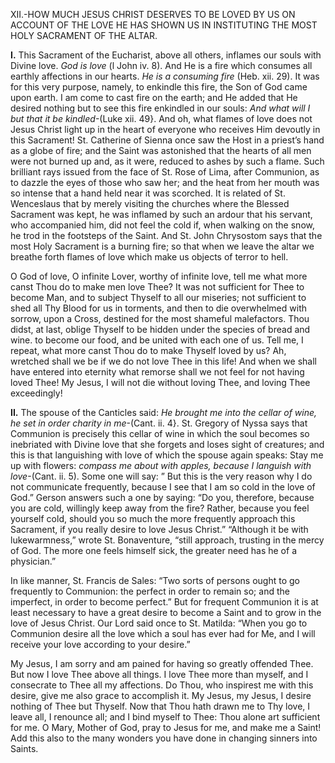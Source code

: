 
XII.-HOW MUCH JESUS CHRIST DESERVES TO BE LOVED BY US ON ACCOUNT OF THE LOVE HE HAS SHOWN US IN INSTITUTING THE MOST HOLY SACRAMENT OF THE ALTAR.

**I\.** This Sacrament of the Eucharist, above all others, inflames our souls with Divine love. _God is love_ (l John iv. 8). And He is a fire which consumes all earthly affections in our hearts. _He is a consuming fire_ (Heb. xii. 29). It was for this very purpose, namely, to enkindle this fire, the Son of God came upon earth. I am come to cast fire on the earth; and He added that He desired nothing but to see this fire enkindled in our souls: _And what will I but that it be kindled_-(Luke xii. 49}. And oh, what flames of love does not Jesus Christ light up in the heart of everyone who receives Him devoutly in this Sacrament! St. Catherine of Sienna once saw the Host in a priest’s hand as a globe of fire; and the Saint was astonished that the hearts of all men were not burned up and, as it were, reduced to ashes by such a flame. Such brilliant rays issued from the face of St. Rose of Lima, after Communion, as to dazzle the eyes of those who saw her; and the heat from her mouth was so intense that a hand held near it was scorched. It is related of St. Wenceslaus that by merely visiting the churches where the Blessed Sacrament was kept, he was inflamed by such an ardour that his servant, who accompanied him, did not feel the cold if, when walking on the snow, he trod in the footsteps of the Saint. And St. John Chrysostom says that the most Holy Sacrament is a burning fire; so that when we leave the altar we breathe forth flames of love which make us objects of terror to hell.

O God of love, O infinite Lover, worthy of infinite love, tell me what more canst Thou do to make men love Thee? It was not sufficient for Thee to become Man, and to subject Thyself to all our miseries; not sufficient to shed all Thy Blood for us in torments, and then to die overwhelmed with sorrow, upon a Cross, destined for the most shameful malefactors. Thou didst, at last, oblige Thyself to be hidden under the species of bread and wine. to become our food, and be united with each one of us. Tell me, I repeat, what more canst Thou do to make Thyself loved by us? Ah, wretched shall we be if we do not love Thee in this life! And when we shall have entered into eternity what remorse shall we not feel for not having loved Thee! My Jesus, I will not die without loving Thee, and loving Thee exceedingly!

**II\.** The spouse of the Canticles said: _He brought me into the cellar of wine, he set in order charity in me_-(Cant. ii. 4}. St. Gregory of Nyssa says that Communion is precisely this cellar of wine in which the soul becomes so inebriated with Divine love that she forgets and loses sight of creatures; and this is that languishing with love of which the spouse again speaks: Stay me up with flowers: _compass me about with apples, because I languish with love_-(Cant. ii. 5). Some one will say: ” But this is the very reason why I do not communicate frequently, because I see that I am so cold in the love of God.” Gerson answers such a one by saying: “Do you, therefore, because you are cold, willingly keep away from the fire? Rather, because you feel yourself cold, should you so much the more frequently approach this Sacrament, if you really desire to love Jesus Christ.” “Although it be with lukewarmness,” wrote St. Bonaventure, “still approach, trusting in the mercy of God. The more one feels himself sick, the greater need has he of a physician.”

In like manner, St. Francis de Sales: “Two sorts of persons ought to go frequently to Communion: the perfect in order to remain so; and the imperfect, in order to become perfect.” But for frequent Communion it is at least necessary to have a great desire to become a Saint and to grow in the love of Jesus Christ. Our Lord said once to St. Matilda: “When you go to Communion desire all the love which a soul has ever had for Me, and I will receive your love according to your desire.”

My Jesus, I am sorry and am pained for having so greatly offended Thee. But now I love Thee above all things. I love Thee more than myself, and I consecrate to Thee all my affections. Do Thou, who inspirest me with this desire, give me also grace to accomplish it. My Jesus, my Jesus, I desire nothing of Thee but Thyself. Now that Thou hath drawn me to Thy love, I leave all, I renounce all; and I bind myself to Thee: Thou alone art sufficient for me. O Mary, Mother of God, pray to Jesus for me, and make me a Saint! Add this also to the many wonders you have done in changing sinners into Saints.


